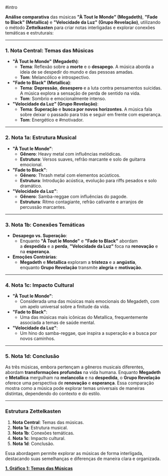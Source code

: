 #intro 

**Análise comparativa** das músicas **"À Tout le Monde" (Megadeth)**, **"Fade to Black" (Metallica)** e **"Velocidade da Luz" (Grupo Revelação)**, utilizando o método **Zettelkasten** para criar notas interligadas e explorar conexões temáticas e estruturais:

---

### **1. Nota Central: Temas das Músicas**

- **"À Tout le Monde" (Megadeth)**:
    - **Tema**: Reflexão sobre a **morte** e o **desapego**. A música aborda a ideia de se despedir do mundo e das pessoas amadas.
    - **Tom**: Melancólico e introspectivo.
- **"Fade to Black" (Metallica)**:
    - **Tema**: **Depressão**, **desespero** e a luta contra pensamentos suicidas. A música explora a sensação de perda de sentido na vida.
    - **Tom**: Sombrio e emocionalmente intenso.
- **"Velocidade da Luz" (Grupo Revelação)**:
    - **Tema**: **Superação** e **busca por novos horizontes**. A música fala sobre deixar o passado para trás e seguir em frente com esperança.
    - **Tom**: Energético e #motivador.

---

### **2. Nota 1a: Estrutura Musical**

- **"À Tout le Monde"**:
    - **Gênero**: Heavy metal com influências melódicas.
    - **Estrutura**: Versos suaves, refrão marcante e solo de guitarra emocional.
- **"Fade to Black"**:
    - **Gênero**: Thrash metal com elementos acústicos.
    - **Estrutura**: Introdução acústica, evolução para riffs pesados e solo dramático.
- **"Velocidade da Luz"**:
    - **Gênero**: Samba-reggae com influências do pagode.
    - **Estrutura**: Ritmo contagiante, refrão cativante e arranjos de percussão marcantes.

---

### **3. Nota 1b: Conexões Temáticas**

- **Desapego vs. Superação**:
    - Enquanto **"À Tout le Monde"** e **"Fade to Black"** abordam a **despedida** e a **perda**, **"Velocidade da Luz"** foca na **renovação** e na **esperança**.
- **Emoções Contrárias**:
    - **Megadeth** e **Metallica** exploram a **tristeza** e a **angústia**, enquanto **Grupo Revelação** transmite **alegria** e **motivação**.

---

### **4. Nota 1c: Impacto Cultural**

- **"À Tout le Monde"**:
    - Considerada uma das músicas mais emocionais do Megadeth, com um apelo universal sobre a finitude da vida.
- **"Fade to Black"**:
    - Uma das músicas mais icônicas do Metallica, frequentemente associada a temas de saúde mental.
- **"Velocidade da Luz"**:
    - Um hino do samba-reggae, que inspira a superação e a busca por novos caminhos.

---

### **5. Nota 1d: Conclusão**

As três músicas, embora pertençam a gêneros musicais diferentes, abordam **transformações profundas** na vida humana. Enquanto **Megadeth** e **Metallica** mergulham na **melancolia** e na **despedida**, o **Grupo Revelação** oferece uma perspectiva de **renovação** e **esperança**. Essa comparação mostra como a música pode explorar temas universais de maneiras distintas, dependendo do contexto e do estilo.

---

### **Estrutura Zettelkasten**

1. **Nota Central**: Temas das músicas.
2. **Nota 1a**: Estrutura musical.
3. **Nota 1b**: Conexões temáticas.
4. **Nota 1c**: Impacto cultural.
5. **Nota 1d**: Conclusão.

Essa abordagem permite explorar as músicas de forma interligada, destacando suas semelhanças e diferenças de maneira clara e organizada.

[**1. Gráfico 1: Temas das Músicas**](Temas%20das%20Músicas.md)

[](Sem%20título%201aaafbce366a80d1be8af078f3d7bc42.md)